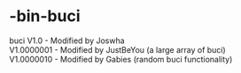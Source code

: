 # -bin-buci
buci
V1.0 - Modified by Joswha <br>
V1.0000001 - Modified by JustBeYou (a large array of buci) <br>
V1.0000010 - Modified by Gabies (random buci functionality)
